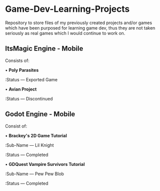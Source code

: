 # Game-Dev-Learning-Projects
Repository to store files of my previously created projects and/or games which have been purposed for learning game dev, thus they are not taken seriously as real games which I would continue to work on.

## **ItsMagic Engine - Mobile**
Consists of:

  • **Poly Parasites**
  
  :Status — Exported Game
  
  • **Avian Project**
  
  :Status — Discontinued



## **Godot Engine - Mobile**
Consist of:

  • **Brackey's 2D Game Tutorial**
  
  :Sub-Name — Lil Knight
  
  :Status — Completed
  
  • **GDQuest Vampire Survivors Tutorial**
  
  :Sub-Name — Pew Pew Blob
  
  :Status — Completed
